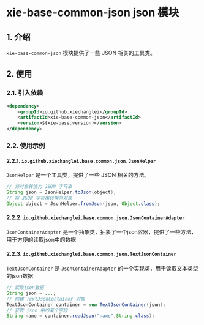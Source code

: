 # xie-base-common-json json 模块

## 1. 介绍

`xie-base-common-json` 模块提供了一些 JSON 相关的工具类。

## 2. 使用

### 2.1. 引入依赖

```xml
<dependency>
    <groupId>io.github.xiechanglei</groupId>
    <artifactId>xie-base-common-json</artifactId>
    <version>${xie-base.version}</version>
</dependency>
```

### 2.2. 使用示例

#### 2.2.1. `io.github.xiechanglei.base.common.json.JsonHelper`

`JsonHelper` 是一个工具类，提供了一些 JSON 相关的方法。

```java
// 将对象转换为 JSON 字符串
String json = JsonHelper.toJson(object);
// 将 JSON 字符串转换为对象
Object object = JsonHelper.fromJson(json, Object.class);
```

#### 2.2.2. `io.github.xiechanglei.base.common.json.JsonContainerAdapter`

`JsonContainerAdapter` 是一个抽象类，抽象了一个json容器，提供了一些方法，用于方便的读取json中的数据

#### 2.2.3. `io.github.xiechanglei.base.common.json.TextJsonContainer`

`TextJsonContainer` 是 `JsonContainerAdapter` 的一个实现类，用于读取文本类型的json数据

```java
// 读取json数据
String json = ...;
// 创建 TextJsonContainer 对象
TextJsonContainer container = new TextJsonContainer(json);
// 获取 json 中的某个字段
String name = container.readJson("name",String.class);
```
